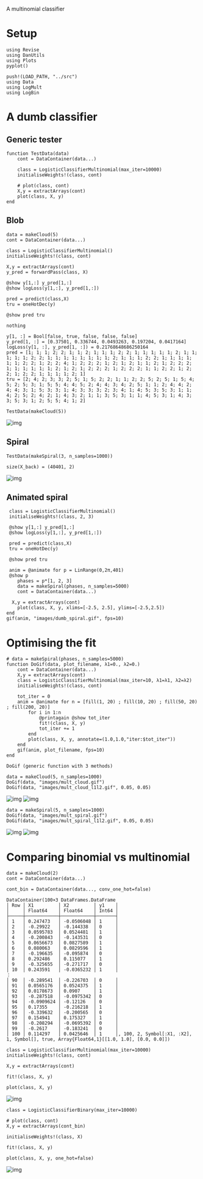 A multinomial classifier


# Setup

    using Revise
    using DanUtils
    using Plots
    pyplot()
    
    push!(LOAD_PATH, "../src")
    using Data
    using LogMult
    using LogBin


# A dumb classifier


## Generic tester

    function TestData(data)
        cont = DataContainer(data...)
    
        class = LogisticClassifierMultinomial(max_iter=10000)
        initialiseWeights!(class, cont)
    
        # plot(class, cont)
        X,y = extractArrays(cont)
        plot(class, X, y)
    end


## Blob

    data = makeCloud(5)
    cont = DataContainer(data...)
    
    class = LogisticClassifierMultinomial()
    initialiseWeights!(class, cont)
    
    X,y = extractArrays(cont)
    y_pred = forwardPass(class, X)
    
    @show y[1,:] y_pred[1,:]
    @show logLoss(y[1,:], y_pred[1,:])
    
    pred = predict(class,X)
    tru = oneHotDec(y)
    
    @show pred tru
    
    nothing

    y[1, :] = Bool[false, true, false, false, false]
    y_pred[1, :] = [0.37501, 0.336744, 0.0493263, 0.197204, 0.0417164]
    logLoss(y[1, :], y_pred[1, :]) = 0.21768648686250164
    pred = [1; 1; 1; 2; 2; 1; 1; 2; 1; 1; 1; 2; 2; 1; 1; 1; 1; 1; 2; 1; 1; 1; 1; 1; 2; 2; 1; 1; 1; 1; 1; 1; 1; 1; 2; 1; 1; 1; 2; 2; 1; 1; 1; 1; 1; 1; 2; 2; 1; 2; 2; 4; 1; 2; 2; 2; 1; 2; 1; 2; 1; 1; 2; 1; 2; 2; 2; 1; 1; 1; 1; 1; 1; 2; 1; 2; 1; 2; 2; 2; 1; 2; 2; 2; 1; 1; 2; 2; 1; 2; 2; 1; 2; 2; 1; 1; 1; 1; 2; 1]
    tru = [2; 4; 2; 3; 3; 2; 5; 1; 5; 2; 2; 1; 1; 2; 2; 5; 2; 5; 1; 5; 4; 5; 2; 5; 3; 1; 5; 5; 4; 4; 5; 2; 4; 4; 3; 4; 2; 5; 1; 1; 2; 4; 4; 2; 4; 4; 3; 1; 5; 3; 3; 1; 4; 3; 3; 3; 2; 3; 4; 1; 4; 5; 3; 5; 3; 1; 1; 4; 2; 5; 2; 4; 2; 1; 4; 3; 2; 1; 1; 3; 5; 3; 1; 1; 4; 5; 3; 1; 4; 3; 3; 5; 3; 1; 2; 5; 5; 4; 1; 2]

    TestData(makeCloud(5))

![img](images/dumb_mult_cloud.png)


## Spiral

    TestData(makeSpiral(3, n_samples=1000))

    size(X_back) = (40401, 2)

![img](images/dumb_mult_spiral.png)


## Animated spiral

     class = LogisticClassifierMultinomial()
     initialiseWeights!(class, 2, 3)
    
     @show y[1,:] y_pred[1,:]
     @show logLoss(y[1,:], y_pred[1,:])
    
     pred = predict(class,X)
     tru = oneHotDec(y)
    
     @show pred tru
    
     anim = @animate for p = LinRange(0,2π,401)
     @show p
        phases = p*[1, 2, 3]
        data = makeSpiral(phases, n_samples=5000)
        cont = DataContainer(data...)
    
      X,y = extractArrays(cont)
        plot(class, X, y, xlims=[-2.5, 2.5], ylims=[-2.5,2.5])
    end 
    gif(anim, "images/dumb_spiral.gif", fps=10)


# Optimising the fit

    # data = makeSpiral(phases, n_samples=5000)     
    function DoGif(data, plot_filename, λ1=0., λ2=0.)
        cont = DataContainer(data...)
        X,y = extractArrays(cont)
        class = LogisticClassifierMultinomial(max_iter=10, λ1=λ1, λ2=λ2)
        initialiseWeights!(class, cont)
    
        tot_iter = 0
        anim = @animate for n = [fill(1, 20) ; fill(10, 20) ; fill(50, 20) ; fill(200, 20)]
            for i in 1:n
                @printagain @show tot_iter
                fit!(class, X, y)
                tot_iter += 1
            end
            plot(class, X, y, annotate=(1.0,1.0,"iter:$tot_iter"))
        end 
        gif(anim, plot_filename, fps=10)
    end

    DoGif (generic function with 3 methods)

    data = makeCloud(5, n_samples=1000)
    DoGif(data, "images/mult_cloud.gif")
    DoGif(data, "images/mult_cloud_l1l2.gif", 0.05, 0.05)

![img](images/mult_cloud.gif)
![img](images/mult_cloud_l1l2.gif)

    data = makeSpiral(5, n_samples=1000)
    DoGif(data, "images/mult_spiral.gif")
    DoGif(data, "images/mult_spiral_l1l2.gif", 0.05, 0.05)

![img](images/mult_spiral.gif)
![img](images/mult_spiral_l1l2.gif)


# Comparing binomial vs multinomial

    data = makeCloud(2)
    cont = DataContainer(data...)
    
    cont_bin = DataContainer(data..., conv_one_hot=false)

    DataContainer(100×3 DataFrames.DataFrame
    │ Row │ X1         │ X2         │ y1    │
    │     │ Float64    │ Float64    │ Int64 │
    ├─────┼────────────┼────────────┼───────┤
    │ 1   │ 0.247473   │ -0.0506048 │ 1     │
    │ 2   │ -0.29922   │ -0.144338  │ 0     │
    │ 3   │ 0.0595783  │ 0.0524481  │ 1     │
    │ 4   │ -0.200843  │ -0.143531  │ 0     │
    │ 5   │ 0.0656673  │ 0.0827589  │ 1     │
    │ 6   │ 0.080063   │ 0.0829596  │ 1     │
    │ 7   │ -0.196635  │ -0.095874  │ 0     │
    │ 8   │ 0.292486   │ 0.115077   │ 1     │
    │ 9   │ -0.325655  │ -0.271717  │ 0     │
    │ 10  │ 0.243591   │ -0.0365232 │ 1     │
    ⋮
    │ 90  │ -0.289541  │ -0.226703  │ 0     │
    │ 91  │ 0.0565176  │ 0.0524375  │ 1     │
    │ 92  │ 0.0178673  │ 0.0907     │ 1     │
    │ 93  │ -0.287518  │ -0.0975342 │ 0     │
    │ 94  │ -0.0909624 │ -0.12126   │ 0     │
    │ 95  │ 0.17355    │ -0.216218  │ 1     │
    │ 96  │ -0.339632  │ -0.200565  │ 0     │
    │ 97  │ 0.154941   │ 0.175327   │ 1     │
    │ 98  │ -0.208294  │ -0.0695392 │ 0     │
    │ 99  │ -0.2617    │ -0.183241  │ 0     │
    │ 100 │ 0.114297   │ 0.0425646  │ 1     │, 100, 2, Symbol[:X1, :X2], 1, Symbol[], true, Array{Float64,1}[[1.0, 1.0], [0.0, 0.0]])

    class = LogisticClassifierMultinomial(max_iter=10000)
    initialiseWeights!(class, cont)
    
    X,y = extractArrays(cont)
    
    fit!(class, X, y)
    
    plot(class, X, y)

![img](images/bm_comp_mult.png)

    class = LogisticClassifierBinary(max_iter=10000)
    
    # plot(class, cont)
    X,y = extractArrays(cont_bin)
    
    initialiseWeights!(class, X)
    
    fit!(class, X, y)
    
    plot(class, X, y, one_hot=false)

![img](images/bm_comp_bin.png)

